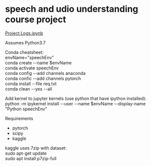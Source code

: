 # speech and udio understanding course project

[Project Logs.ipynb](https://github.com/EnisBerk/speech_audio_understanding/blob/master/Project%20Logs.ipynb)

Assumes Python3.7

Conda cheatsheet:  
envName="speechEnv"  
conda create --name $envName  
conda activate speechEnv  
conda config --add channels anaconda  
conda confic --add channels pytorch  
conda install --file req.txt  
conda clean --yes --all  

Add kernel to jupyter kernels (use python that have ipython installed):  
python -m ipykernel install --user --name $envName --display-name "Python speechEnv"  

Requirements
* pytorch
* scipy
* kaggle


kaggle uses 7zip with dataset:  
sudo apt-get update  
sudo apt install p7zip-full  
